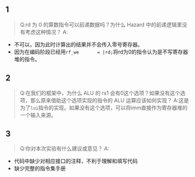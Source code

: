 ## 1
>Q:rd 为 0 的算数指令可以前递数据吗？为什么 Hazard 中的前递逻辑里没有考虑这种情况？
A:
- 不可以，因为此时计算出的结果并不会传入零号寄存器。
- 因为在编码阶段已经用`rf_we       = |rd;`将rd为0的指令认为是不写寄存器堆的指令。

## 2
>Q:在我们的框架中，为什么 ALU 的 rs1 会有0这个选项？如果没有这个选项，那么原来借助这个选项实现的指令的 ALU 运算应该如何实现？
A:这是为了`lui`指令的实现。如果没有这个选项，可以将imm直接作为寄存器堆的一个输入来源。

## 3
>Q:你对本次实验有什么建议或意见？
A:
- 代码中缺少对相应接口的注释，不利于理解和填写代码
- 缺少完整的指令集手册